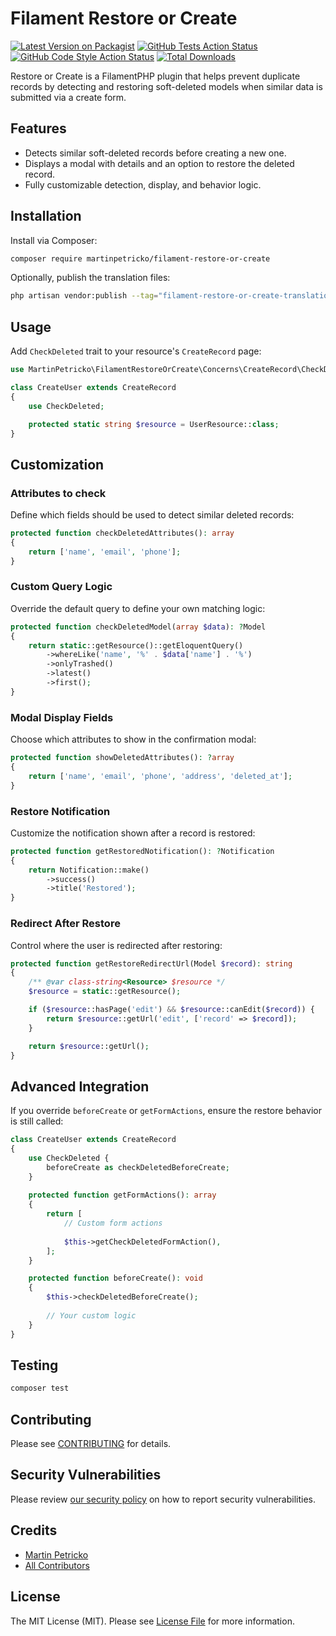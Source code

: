 # Filament Restore or Create

[![Latest Version on Packagist](https://img.shields.io/packagist/v/martinpetricko/filament-restore-or-create.svg?style=flat-square)](https://packagist.org/packages/martinpetricko/filament-restore-or-create)
[![GitHub Tests Action Status](https://img.shields.io/github/actions/workflow/status/martinpetricko/filament-restore-or-create/run-tests.yml?branch=main&label=tests&style=flat-square)](https://github.com/martinpetricko/filament-restore-or-create/actions?query=workflow%3Arun-tests+branch%3Amain)
[![GitHub Code Style Action Status](https://img.shields.io/github/actions/workflow/status/martinpetricko/filament-restore-or-create/fix-php-code-style-issues.yml?branch=main&label=code%20style&style=flat-square)](https://github.com/MartinPetricko/filament-restore-or-create/actions?query=workflow%3A%22Fix+PHP+Code+Styling%22branch%3Amain)
[![Total Downloads](https://img.shields.io/packagist/dt/martinpetricko/filament-restore-or-create.svg?style=flat-square)](https://packagist.org/packages/martinpetricko/filament-restore-or-create)

Restore or Create is a FilamentPHP plugin that helps prevent duplicate records by detecting and restoring soft-deleted models when similar data is submitted via a create form.

## Features
- Detects similar soft-deleted records before creating a new one.
- Displays a modal with details and an option to restore the deleted record.
- Fully customizable detection, display, and behavior logic.

## Installation

Install via Composer:

```bash
composer require martinpetricko/filament-restore-or-create
```

Optionally, publish the translation files:

```bash
php artisan vendor:publish --tag="filament-restore-or-create-translations"
```

## Usage

Add `CheckDeleted` trait to your resource's `CreateRecord` page:

```php
use MartinPetricko\FilamentRestoreOrCreate\Concerns\CreateRecord\CheckDeleted;

class CreateUser extends CreateRecord
{
    use CheckDeleted;

    protected static string $resource = UserResource::class;
}
```

## Customization

### Attributes to check

Define which fields should be used to detect similar deleted records:

```php
protected function checkDeletedAttributes(): array
{
    return ['name', 'email', 'phone'];
}
```

### Custom Query Logic

Override the default query to define your own matching logic:

```php
protected function checkDeletedModel(array $data): ?Model
{
    return static::getResource()::getEloquentQuery()
        ->whereLike('name', '%' . $data['name'] . '%')
        ->onlyTrashed()
        ->latest()
        ->first();
}
```

### Modal Display Fields

Choose which attributes to show in the confirmation modal:

```php
protected function showDeletedAttributes(): ?array
{
    return ['name', 'email', 'phone', 'address', 'deleted_at'];
}
```

### Restore Notification

Customize the notification shown after a record is restored:

```php
protected function getRestoredNotification(): ?Notification
{
    return Notification::make()
        ->success()
        ->title('Restored');
}
```

### Redirect After Restore

Control where the user is redirected after restoring:

```php
protected function getRestoreRedirectUrl(Model $record): string
{
    /** @var class-string<Resource> $resource */
    $resource = static::getResource();

    if ($resource::hasPage('edit') && $resource::canEdit($record)) {
        return $resource::getUrl('edit', ['record' => $record]);
    }

    return $resource::getUrl();
}
```

## Advanced Integration

If you override `beforeCreate` or `getFormActions`, ensure the restore behavior is still called:

```php
class CreateUser extends CreateRecord
{
    use CheckDeleted {
        beforeCreate as checkDeletedBeforeCreate;
    }
    
    protected function getFormActions(): array
    {
        return [
            // Custom form actions
            
            $this->getCheckDeletedFormAction(),
        ];
    }

    protected function beforeCreate(): void
    {
        $this->checkDeletedBeforeCreate();
        
        // Your custom logic
    }
}
```

## Testing

```bash
composer test
```

## Contributing

Please see [CONTRIBUTING](.github/CONTRIBUTING.md) for details.

## Security Vulnerabilities

Please review [our security policy](.github/SECURITY.md) on how to report security vulnerabilities.

## Credits

- [Martin Petricko](https://github.com/MartinPetricko)
- [All Contributors](../../contributors)

## License

The MIT License (MIT). Please see [License File](LICENSE.md) for more information.
